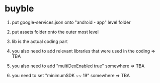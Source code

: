 # buyble
1. put google-services.json onto   "android - app" level folder 

2. put assets folder onto the outer most level 

3. lib is the actual coding part 

4. you also need to add relevant libraries that were used in the coding => TBA

5. you also need to add "multiDexEnabled true" somewhere => TBA 

6. you need to set "minimumSDK ~~ 19" somewhere => TBA

